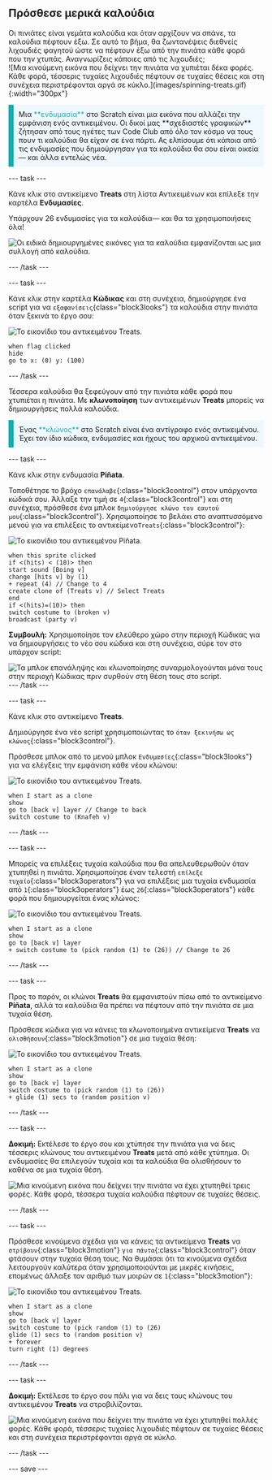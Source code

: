 ## Πρόσθεσε μερικά καλούδια

<div style="display: flex; flex-wrap: wrap">
<div style="flex-basis: 200px; flex-grow: 1; margin-right: 15px;">
Οι πινιάτες είναι γεμάτα καλούδια και όταν αρχίζουν να σπάνε, τα καλούδια πέφτουν έξω. Σε αυτό το βήμα, θα ζωντανέψεις διεθνείς λιχουδιές φαγητού ώστε να πέφτουν έξω από την πινιάτα κάθε φορά που την χτυπάς. Αναγνωρίζεις κάποιες από τις λιχουδιές;
</div>
<div>
![Μια κινούμενη εικόνα που δείχνει την πινιάτα να χυπιέται δέκα φορές. Κάθε φορά, τέσσερις τυχαίες λιχουδιές πέφτουν σε τυχαίες θέσεις και στη συνέχεια περιστρέφονται αργά σε κύκλο.](images/spinning-treats.gif){:width="300px"}
</div>
</div>

<p style="border-left: solid; border-width:10px; border-color: #0faeb0; background-color: aliceblue; padding: 10px;">
Μια <span style="color: #0faeb0">**ενδυμασία**</span> στο Scratch είναι μια εικόνα που αλλάζει την εμφάνιση ενός αντικειμένου. Οι δικοί μας **σχεδιαστές γραφικών** ζήτησαν από τους ηγέτες των Code Club από όλο τον κόσμο να τους πουν τι καλούδια θα είχαν σε ένα πάρτι. Ας ελπίσουμε ότι κάποια από τις ενδυμασίες που δημιούργησαν για τα καλούδια θα σου είναι οικεία— και άλλα εντελώς νέα.      
</p>

--- task ---

Κάνε κλικ στο αντικείμενο **Treats** στη λίστα Αντικειμένων και επίλεξε την καρτέλα **Ενδυμασίες**.

Υπάρχουν 26 ενδυμασίες για τα καλούδια— και θα τα χρησιμοποιήσεις όλα!

![Οι ειδικά δημιουργημένες εικόνες για τα καλούδια εμφανίζονται ως μια συλλογή από καλούδια.](images/treats.png)

--- /task ---

--- task ---

Κάνε κλικ στην καρτέλα **Κώδικας** και στη συνέχεια, δημιούργησε ένα script για να `εξαφανίσεις`{class="block3looks"} τα καλούδια στην πινιάτα όταν ξεκινά το έργο σου:

![Το εικονίδιο του αντικειμένου Treats.](images/treats-sprite.png)

```blocks3
when flag clicked
hide
go to x: (0) y: (100)
```

--- /task ---

Τέσσερα καλούδια θα ξεφεύγουν από την πινιάτα κάθε φορά που χτυπιέται η πινιάτα. Με **κλωνοποίηση** των αντικειμένων **Treats** μπορείς να δημιουργήσεις πολλά καλούδια.

<p style="border-left: solid; border-width:10px; border-color: #0faeb0; background-color: aliceblue; padding: 10px;">
Ένας <span style="color: #0faeb0">**κλώνος**</span> στο Scratch είναι ένα αντίγραφο ενός αντικειμένου. Έχει τον ίδιο κώδικα, ενδυμασίες και ήχους του αρχικού αντικειμένου.      
</p>

--- task ---

Κάνε κλικ στην ενδυμασία **Piñata**.

Τοποθέτησε το βρόχο `επανάλαβε`{:class="block3control"} στον υπάρχοντα κώδικά σου. Άλλαξε την τιμή σε `4`{:class="block3control"} και στη συνέχεια, πρόσθεσε ένα μπλοκ `δημιούργησε κλώνο του εαυτού μου`{:class="block3control"}. Χρησιμοποίησε το βελάκι στο αναπτυσσόμενο μενού για να επιλέξεις το αντικείμενο`Treats`{:class="block3control"}:

![Το εικονίδιο του αντικειμένου Piñata.](images/pinata-sprite.png)

```blocks3
when this sprite clicked
if <(hits) < (10)> then
start sound [Boing v]
change [hits v] by (1)
+ repeat (4) // Change to 4
create clone of (Treats v) // Select Treats
end
if <(hits)=(10)> then
switch costume to (broken v)
broadcast (party v)
```

**Συμβουλή:** Χρησιμοποίησε τον ελεύθερο χώρο στην περιοχή Κώδικας για να δημιουργήσεις το νέο σου κώδικα και στη συνέχεια, σύρε τον στο υπάρχον script:

![Τα μπλοκ επανάληψης και κλωνοποίησης συναρμολογούνται μόνα τους στην περιοχή Κώδικας πριν συρθούν στη θέση τους στο script.](images/code-area.gif) --- /task ---

--- task ---

Κάνε κλικ στο αντικείμενο **Treats**.

Δημιούργησε ένα νέο script χρησιμοποιώντας το `όταν ξεκινήσω ως κλώνος`{:class="block3control"}.

Πρόσθεσε μπλοκ από το μενού μπλοκ `Ενδυμασίες`{:class="block3looks"} για να ελέγξεις την εμφάνιση κάθε νέου κλώνου:

![Το εικονίδιο του αντικειμένου Treats.](images/treats-sprite.png)

```blocks3
when I start as a clone
show
go to [back v] layer // Change to back
switch costume to (Knafeh v)
```

--- /task ---

--- task ---

Μπορείς να επιλέξεις τυχαία καλούδια που θα απελευθερωθούν όταν χτυπηθεί η πινιάτα. Χρησιμοποίησε έναν τελεστή `επίλεξε τυχαίο`{:class="block3operators"} για να επιλέξεις μια τυχαία ενδυμασία από `1`{:class="block3operators"} έως `26`{:class="block3operators"} κάθε φορά που δημιουργείται ένας κλώνος:

![Το εικονίδιο του αντικειμένου Treats.](images/treats-sprite.png)

```blocks3
when I start as a clone
show
go to [back v] layer 
+ switch costume to (pick random (1) to (26)) // Change to 26
```

--- /task ---

--- task ---

Προς το παρόν, οι κλώνοι **Treats** θα εμφανιστούν πίσω από το αντικείμενο **Piñata**, αλλά τα καλούδια θα πρέπει να πέφτουν από την πινιάτα σε μια τυχαία θέση.

Πρόσθεσε κώδικα για να κάνεις τα κλωνοποιημένα αντικείμενα **Treats** να `ολισθήσουν`{:class="block3motion"} σε μια τυχαία θέση:

![Το εικονίδιο του αντικειμένου Treats.](images/treats-sprite.png)

```blocks3
when I start as a clone
show
go to [back v] layer
switch costume to (pick random (1) to (26))
+ glide (1) secs to (random position v) 
```

--- /task ---

--- task ---

**Δοκιμή:** Εκτέλεσε το έργο σου και χτύπησε την πινιάτα για να δεις τέσσερις κλώνους του αντικειμένου **Treats** μετά από κάθε χτύπημα. Οι ενδυμασίες θα επιλεγούν τυχαία και τα καλούδια θα ολισθήσουν το καθένα σε μια τυχαία θέση.

![Μια κινούμενη εικόνα που δείχνει την πινιάτα να έχει χτυπηθεί τρεις φορές. Κάθε φορά, τέσσερα τυχαία καλούδια πέφτουν σε τυχαίες θέσεις.](images/four-treats.gif)

--- /task ---

--- task ---

Πρόσθεσε κινούμενα σχέδια για να κάνεις τα αντικείμενα **Treats** να `στρίβουν`{:class="block3motion"} 
 `για πάντα`{:class="block3control"} όταν φτάσουν στην τυχαία θέση τους. Να θυμάσαι ότι τα κινούμενα σχέδια λειτουργούν καλύτερα όταν χρησιμοποιούνται με μικρές κινήσεις, επομένως άλλαξε τον αριθμό των μοιρών σε `1`{:class="block3motion"}:

![Το εικονίδιο του αντικειμένου Treats.](images/treats-sprite.png)

```blocks3
when I start as a clone
show
go to [back v] layer
switch costume to (pick random (1) to (26)
glide (1) secs to (random position v) 
+ forever
turn right (1) degrees
```

--- /task ---

--- task ---

**Δοκιμή:** Εκτέλεσε το έργο σου πάλι για να δεις τους κλώνους του αντικειμένου **Treats** να στροβιλίζονται.

![Μια κινούμενη εικόνα που δείχνει την πινιάτα να έχει χτυπηθεί πολλές φορές. Κάθε φορά, τέσσερις τυχαίες λιχουδιές πέφτουν σε τυχαίες θέσεις και στη συνέχεια περιστρέφονται αργά σε κύκλο.](images/spinning-treats.gif)

--- /task ---

--- save ---
